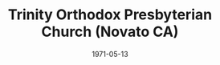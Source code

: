 ---
date: &id001 1971-05-13
end_date: null
location:
  address: 495 San Marin Drive at Simmons Lane
  city: Novato
  state: CA
minister:
- end: 1973-01-01
  name: Robert Graham
  start: 1971-05-13
  type: Pastor
- end: 2006-01-01
  name: Richard Miller
  start: 1974-01-01
  type: Pastor
- end: null
  name: Reid Hankins
  start: 2008-01-01
  type: Pastor
ministers:
- Robert Graham
- Richard Miller
- Reid Hankins
name: Trinity Orthodox Presbyterian Church
names:
- end: null
  name: Trinity Orthodox Presbyterian Church
  start: 1971-05-13
origination_date: *id001
raw_data: "California\nNovato\n\nTrinity Orthodox Presbyterian Church  (May 13, 1971\u2013\
  \ )\nSeventh-day Adventist Church, 495 San Marin Drive at Simmons Lane\nPastors:\
  \ Robert Graham, 1971\u201373\nRichard Miller, 1974\u20132006\nReid Hankins, 2008-"
received_from: null
states:
- CA
status:
  active: true
  end_date: null
  reason: null
  received_from: null
  withdrawal_to: null
title: Trinity Orthodox Presbyterian Church (Novato CA)
year_established:
- 1971

---